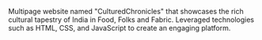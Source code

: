 Multipage website named "CulturedChronicles" that showcases the rich cultural tapestry of India in Food, Folks and Fabric. Leveraged technologies such as HTML, CSS, and JavaScript to create an engaging platform.
